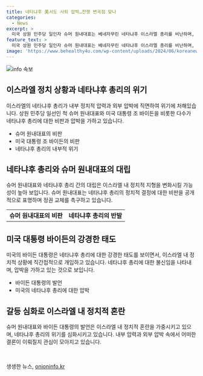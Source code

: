 ```yaml
---
title: 네타냐후 美서도 사퇴 압박…전쟁 변곡점 맞나
categories:
  - News
excerpt: >
  미국 상원 민주당 일인자 슈머 원내대표는 베네자무린 네타냐후 이스라엘 총리를 비난하며, 정권 교체의 필요성을 강조했다. 또한, 조 바이든 대통령도 네타냐후 총리를 비판하며 이스라엘 정부를 공개적으로 비난하는 데 이어 이스라엘 내 정치적인 압력이 커지고 있다. 네타냐후 총리의 정치적 라이벌인 야당 베니 간츠 국가통합당 대표도 네타냐후 총리를 압박하며, 이스라엘 내 정치적인 압력이 커지고 있음을 보여주는 여론조사 결과가 나왔다. 이에 따라 네타냐후 총리의 향후 정치적인 거취가 주목된다.
feature_text: >
  미국 상원 민주당 일인자 슈머 원내대표는 베네자무린 네타냐후 이스라엘 총리를 비난하며, 정권 교체의 필요성을 강조했다. 또한, 조 바이든 대통령도 네타냐후 총리를 비판하며 이스라엘 정부를 공개적으로 비난하는 데 이어 이스라엘 내 정치적인 압력이 커지고 있다. 네타냐후 총리의 정치적 라이벌인 야당 베니 간츠 국가통합당 대표도 네타냐후 총리를 압박하며, 이스라엘 내 정치적인 압력이 커지고 있음을 보여주는 여론조사 결과가 나왔다. 이에 따라 네타냐후 총리의 향후 정치적인 거취가 주목된다.
image: 'https://www.behealthy4u.com/wp-content/uploads/2024/06/koreanews.jpg'
---
```


<p><img src="https://www.behealthy4u.com/wp-content/uploads/2024/06/koreanews.jpg" alt="info 속보" /></p>

<h2 data-ke-size="size26">이스라엘 정치 상황과 네타냐후 총리의 위기</h2>

<p data-ke-size="size16">이스라엘의 네타냐후 총리가 내부 정치적 압력과 외부 압박에 직면하여 위기에 처해있습니다. 상원 민주당 일선인 척 슈머 원내대표와 미국 대통령 조 바이든을 비롯한 다수가 네타냐후 총리에 대한 비판과 압박을 가하고 있습니다.</p>

<ul>
<li>슈머 원내대표의 비판</li>
<li>미국 대통령 조 바이든의 비판</li>
<li>네타냐후 총리의 내부적 위기</li>
</ul>

<h2 data-ke-size="size26">네타냐후 총리와 슈머 원내대표의 대립</h2>

<p data-ke-size="size16">슈머 원내대표와 네타냐후 총리 간의 대립은 이스라엘 내 정치적 지형을 변화시킬 가능성이 높아 보입니다. 슈머 원내대표는 네타냐후 총리의 정치적 결정에 대한 비판을 공개적으로 표명하며 정권 교체를 촉구하고 있습니다.</p>

<table>
  <tr>
    <td style="text-align: center; height: 17px;"><b>슈머 원내대표의 비판</b></td>
    <td style="text-align: center; height: 17px;"><b>네타냐후 총리의 반발</b></td>
  </tr>
</table>

<h2 data-ke-size="size26">미국 대통령 바이든의 강경한 태도</h2>

<p data-ke-size="size16">미국의 바이든 대통령은 네타냐후 총리에 대한 강경한 태도를 보이면서, 이스라엘 내 정치적 상황에 직간접적으로 개입하고 있습니다. 네타냐후 총리에 대한 불신임을 나타내며, 압박을 가하고 있는 것으로 보입니다.</p>

<ul>
<li>바이든 대통령의 발언</li>
<li>미국의 네타냐후 총리에 대한 압박</li>
</ul>

<h2 data-ke-size="size26">갈등 심화로 이스라엘 내 정치적 혼란</h2>

<p data-ke-size="size16">슈머 원내대표와 바이든 대통령의 발언은 이스라엘 내 정치적 혼란을 가중시키고 있으며, 네타냐후 총리의 위기를 심화시키고 있습니다. 내부 압력과 외부 압박 속에서 어떠한 결론이 이뤄질지 관심이 모아지고 있습니다.</p>

<p data-ke-size="size16">&nbsp;</p>
생생한 뉴스, <a href="https://onioninfo.kr" rel="dofollow">onioninfo.kr</a>


